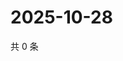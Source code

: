 # 2025-10-28

共 0 条

<!-- BEGIN ZHIHUVIDEO -->
<!-- 最后更新时间 Tue Oct 28 2025 15:12:11 GMT+0800 (China Standard Time) -->

<!-- END ZHIHUVIDEO -->
